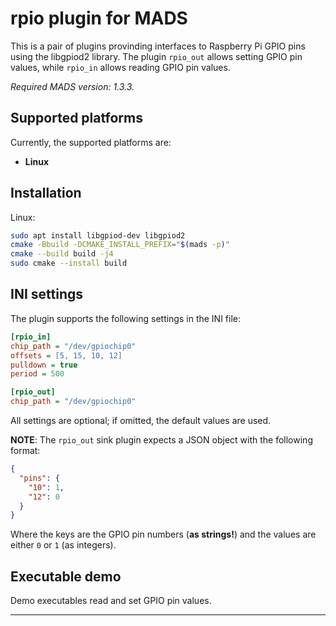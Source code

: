 # rpio plugin for MADS

This is a pair of plugins provinding interfaces to Raspberry Pi GPIO pins using the libgpiod2 library. The plugin `rpio_out` allows setting GPIO pin values, while `rpio_in` allows reading GPIO pin values.

*Required MADS version: 1.3.3.*


## Supported platforms

Currently, the supported platforms are:

* **Linux** 


## Installation

Linux:

```bash
sudo apt install libgpiod-dev libgpiod2
cmake -Bbuild -DCMAKE_INSTALL_PREFIX="$(mads -p)"
cmake --build build -j4
sudo cmake --install build
```

## INI settings

The plugin supports the following settings in the INI file:

```ini
[rpio_in]
chip_path = "/dev/gpiochip0"
offsets = [5, 15, 10, 12]
pulldown = true
period = 500

[rpio_out]
chip_path = "/dev/gpiochip0"
```

All settings are optional; if omitted, the default values are used.

**NOTE**: The `rpio_out` sink plugin expects a JSON object with the following format:

```json
{
  "pins": {
    "10": 1,
    "12": 0
  }
}
```

Where the keys are the GPIO pin numbers (**as strings!**) and the values are either `0` or `1` (as integers).


## Executable demo

Demo executables read and set GPIO pin values.

---